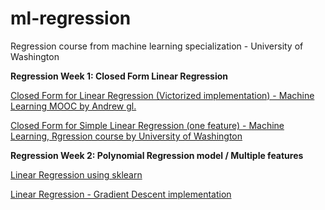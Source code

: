 # ml-regression
Regression course from machine learning specialization - University of Washington


<B>Regression Week 1: Closed Form Linear Regression</B>

[Closed Form for Linear Regression (Victorized implementation) - Machine Learning MOOC by Andrew gl.](https://github.com/zeinsh/ml-regression/blob/master/week01/simple_regression.ipynb)

[Closed Form for Simple Linear Regression (one feature) - Machine Learning, Rgression course by University of Washington](https://github.com/zeinsh/ml-regression/blob/master/week01/simple_regression.ipynb)



<B>Regression Week 2: Polynomial Regression model / Multiple features</B>

[Linear Regression using sklearn](https://github.com/zeinsh/ml-regression/blob/master/week02/polynomial%20regression%20-%201.ipynb)

[Linear Regression - Gradient Descent implementation](https://github.com/zeinsh/ml-regression/blob/master/week02/polynomial%20regression%20-%202.ipynb)
